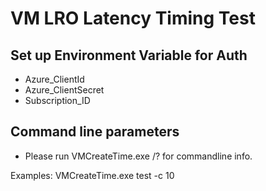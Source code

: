 ﻿# VM LRO Latency Timing Test

## Set up Environment Variable for Auth

- Azure_ClientId
- Azure_ClientSecret
- Subscription_ID

## Command line parameters

- Please run VMCreateTime.exe /? for commandline info.

Examples:
	VMCreateTime.exe test -c 10